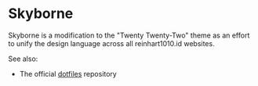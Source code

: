 # Skyborne
Skyborne is a modification to the "Twenty Twenty-Two" theme as an effort to unify the design language across all reinhart1010.id websites.

See also:
+ The official [dotfiles](https://reinhart1010/dotfiles) repository
